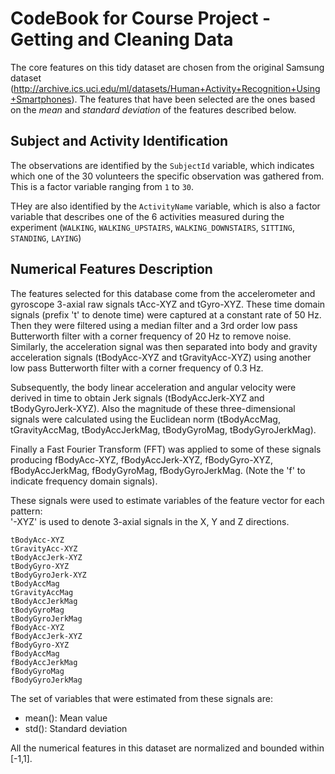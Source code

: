 CodeBook for Course Project - Getting and Cleaning Data 
=======================================================

The core features on this tidy dataset are chosen from the original Samsung dataset (http://archive.ics.uci.edu/ml/datasets/Human+Activity+Recognition+Using+Smartphones). The features that have been selected are the ones based on the _mean_ and _standard deviation_ of the features described below.

Subject and Activity Identification
-----------------------------------

The observations are identified by the `SubjectId` variable, which indicates which one of the 30 volunteers the specific observation was gathered from. This is a factor variable ranging from `1` to `30`.

THey are also identified by the `ActivityName` variable, which is also a factor variable that describes one of the 6 activities measured during the experiment (`WALKING`, `WALKING_UPSTAIRS`, `WALKING_DOWNSTAIRS`, `SITTING`, `STANDING`, `LAYING`)

Numerical Features Description
------------------------------

The features selected for this database come from the accelerometer and gyroscope 3-axial raw signals tAcc-XYZ and tGyro-XYZ. These time domain signals (prefix 't' to denote time) were captured at a constant rate of 50 Hz. Then they were filtered using a median filter and a 3rd order low pass Butterworth filter with a corner frequency of 20 Hz to remove noise. Similarly, the acceleration signal was then separated into body and gravity acceleration signals (tBodyAcc-XYZ and tGravityAcc-XYZ) using another low pass Butterworth filter with a corner frequency of 0.3 Hz. 

Subsequently, the body linear acceleration and angular velocity were derived in time to obtain Jerk signals (tBodyAccJerk-XYZ and tBodyGyroJerk-XYZ). Also the magnitude of these three-dimensional signals were calculated using the Euclidean norm (tBodyAccMag, tGravityAccMag, tBodyAccJerkMag, tBodyGyroMag, tBodyGyroJerkMag). 

Finally a Fast Fourier Transform (FFT) was applied to some of these signals producing fBodyAcc-XYZ, fBodyAccJerk-XYZ, fBodyGyro-XYZ, fBodyAccJerkMag, fBodyGyroMag, fBodyGyroJerkMag. (Note the 'f' to indicate frequency domain signals). 

These signals were used to estimate variables of the feature vector for each pattern:  
'-XYZ' is used to denote 3-axial signals in the X, Y and Z directions.

```
tBodyAcc-XYZ
tGravityAcc-XYZ
tBodyAccJerk-XYZ
tBodyGyro-XYZ
tBodyGyroJerk-XYZ
tBodyAccMag
tGravityAccMag
tBodyAccJerkMag
tBodyGyroMag
tBodyGyroJerkMag
fBodyAcc-XYZ
fBodyAccJerk-XYZ
fBodyGyro-XYZ
fBodyAccMag
fBodyAccJerkMag
fBodyGyroMag
fBodyGyroJerkMag
```

The set of variables that were estimated from these signals are: 

* mean(): Mean value
* std(): Standard deviation

All the numerical features in this dataset are normalized and bounded within [-1,1].
